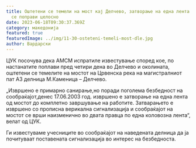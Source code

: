 ```yaml
---
title: Оштетени се темели на мост кај Делчево, затворање на една лента додека не
  се поправи целосно
date: 2023-06-18T09:30:37.369Z
category: македонија
featured: true
featuredImage: ../img/11-30-osteteni-temeli-most-dle.jpg
author: Вардарски
---
```

<!--StartFragment-->

ЦУК посочува дека АМСМ испратиле известување според кое, по настанатите поплави пред четири дена во Делчево и околината, оштетени се темелите на мостот на Црвенска река на магистралниот пат А3 делница М.Каменица – Делчево.



<!--EndFragment-->

<!--StartFragment-->

„Извршено е примарно санирање,но поради поголема безбедност на сообраќајот,денес 17.06.2003 год. извршено е затворање на една лента од мостот до комплетно завршување на работите. Затварањето е извршено со прописна верикална сигнализација и сообраќајот на мостот се врши наизменично во двата правца по една коловозна лента“, велат од ЦУК.

Ги известуваме учесниците во сообраќајот на наведената делница да ја почитуваат поставената сигнализација во интерес на безбедноста.

<!--EndFragment-->